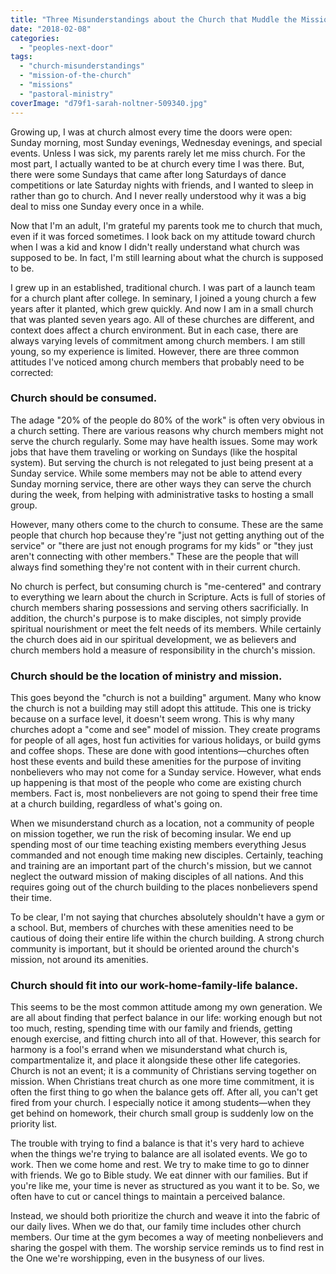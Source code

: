 ```yaml
---
title: "Three Misunderstandings about the Church that Muddle the Mission"
date: "2018-02-08"
categories: 
  - "peoples-next-door"
tags: 
  - "church-misunderstandings"
  - "mission-of-the-church"
  - "missions"
  - "pastoral-ministry"
coverImage: "d79f1-sarah-noltner-509340.jpg"
---
```


Growing up, I was at church almost every time the doors were open: Sunday morning, most Sunday evenings, Wednesday evenings, and special events. Unless I was sick, my parents rarely let me miss church. For the most part, I actually wanted to be at church every time I was there. But, there were some Sundays that came after long Saturdays of dance competitions or late Saturday nights with friends, and I wanted to sleep in rather than go to church. And I never really understood why it was a big deal to miss one Sunday every once in a while.

Now that I'm an adult, I'm grateful my parents took me to church that much, even if it was forced sometimes. I look back on my attitude toward church when I was a kid and know I didn't really understand what church was supposed to be. In fact, I'm still learning about what the church is supposed to be.

I grew up in an established, traditional church. I was part of a launch team for a church plant after college. In seminary, I joined a young church a few years after it planted, which grew quickly. And now I am in a small church that was planted seven years ago. All of these churches are different, and context does affect a church environment. But in each case, there are always varying levels of commitment among church members. I am still young, so my experience is limited. However, there are three common attitudes I've noticed among church members that probably need to be corrected:

### Church should be consumed.

The adage "20% of the people do 80% of the work" is often very obvious in a church setting. There are various reasons why church members might not serve the church regularly. Some may have health issues. Some may work jobs that have them traveling or working on Sundays (like the hospital system). But serving the church is not relegated to just being present at a Sunday service. While some members may not be able to attend every Sunday morning service, there are other ways they can serve the church during the week, from helping with administrative tasks to hosting a small group.

However, many others come to the church to consume. These are the same people that church hop because they're "just not getting anything out of the service" or "there are just not enough programs for my kids" or "they just aren't connecting with other members." These are the people that will always find something they're not content with in their current church.

No church is perfect, but consuming church is "me-centered" and contrary to everything we learn about the church in Scripture. Acts is full of stories of church members sharing possessions and serving others sacrificially. In addition, the church's purpose is to make disciples, not simply provide spiritual nourishment or meet the felt needs of its members. While certainly the church does aid in our spiritual development, we as believers and church members hold a measure of responsibility in the church's mission.

### Church should be the location of ministry and mission.

This goes beyond the "church is not a building" argument. Many who know the church is not a building may still adopt this attitude. This one is tricky because on a surface level, it doesn't seem wrong. This is why many churches adopt a "come and see" model of mission. They create programs for people of all ages, host fun activities for various holidays, or build gyms and coffee shops. These are done with good intentions—churches often host these events and build these amenities for the purpose of inviting nonbelievers who may not come for a Sunday service. However, what ends up happening is that most of the people who come are existing church members. Fact is, most nonbelievers are not going to spend their free time at a church building, regardless of what's going on.

When we misunderstand church as a location, not a community of people on mission together, we run the risk of becoming insular. We end up spending most of our time teaching existing members everything Jesus commanded and not enough time making new disciples. Certainly, teaching and training are an important part of the church's mission, but we cannot neglect the outward mission of making disciples of all nations. And this requires going out of the church building to the places nonbelievers spend their time.

To be clear, I'm not saying that churches absolutely shouldn't have a gym or a school. But, members of churches with these amenities need to be cautious of doing their entire life within the church building. A strong church community is important, but it should be oriented around the church's mission, not around its amenities.

### Church should fit into our work-home-family-life balance.

This seems to be the most common attitude among my own generation. We are all about finding that perfect balance in our life: working enough but not too much, resting, spending time with our family and friends, getting enough exercise, and fitting church into all of that. However, this search for harmony is a fool's errand when we misunderstand what church is, compartmentalize it, and place it alongside these other life categories. Church is not an event; it is a community of Christians serving together on mission. When Christians treat church as one more time commitment, it is often the first thing to go when the balance gets off. After all, you can't get fired from your church. I especially notice it among students—when they get behind on homework, their church small group is suddenly low on the priority list.

The trouble with trying to find a balance is that it's very hard to achieve when the things we're trying to balance are all isolated events. We go to work. Then we come home and rest. We try to make time to go to dinner with friends. We go to Bible study. We eat dinner with our families. But if you're like me, your time is never as structured as you want it to be. So, we often have to cut or cancel things to maintain a perceived balance.

Instead, we should both prioritize the church and weave it into the fabric of our daily lives. When we do that, our family time includes other church members. Our time at the gym becomes a way of meeting nonbelievers and sharing the gospel with them. The worship service reminds us to find rest in the One we're worshipping, even in the busyness of our lives.
